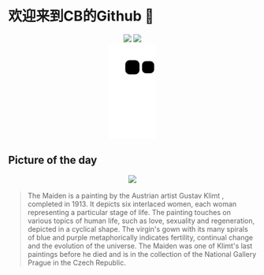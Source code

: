 
# 欢迎来到CB的Github 👋

<div align="center">
  <img height="137px" src="https://github-readme-stats.vercel.app/api?username=SuperCB&show_icons=true&theme=radical" />
  <img height="137px" src="https://github-readme-stats.vercel.app/api/top-langs/?username=SuperCB&hide_title=true&hide_border=true&layout=compact&langs_count=6&text_color=000&icon_color=fff" />
</div>


<div align="center">
    <img src="./contribution-snake/github-contribution-grid-snake.svg" />
</div>



## Picture of the day
<div align="center">
  <img width=400px src="https://upload.wikimedia.org/wikipedia/commons/thumb/a/a9/KlimtPanna.jpg/600px-KlimtPanna.jpg" />
</div>

>The Maiden  is a painting by the Austrian artist  Gustav Klimt , completed in 1913. It depicts six interlaced women, each woman representing a particular stage of life. The painting touches on various topics of human life, such as love, sexuality and regeneration, depicted in a cyclical shape. The virgin's gown with its many spirals of blue and purple metaphorically indicates fertility, continual change and the evolution of the universe.  The Maiden  was one of Klimt's last paintings before he died and is in the collection of the  National Gallery Prague  in the Czech Republic.


